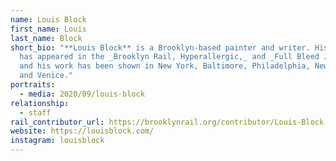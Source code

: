 ```yaml
---
name: Louis Block
first_name: Louis
last_name: Block
short_bio: "**Louis Block** is a Brooklyn-based painter and writer. His writing
  has appeared in the _Brooklyn Rail, Hyperallergic,_ and _Full Bleed Journal,_
  and his work has been shown in New York, Baltimore, Philadelphia, New Jersey,
  and Venice."
portraits:
  - media: 2020/09/louis-block
relationship:
  - staff
rail_contributor_url: https://brooklynrail.org/contributor/Louis-Block
website: https://louisblock.com/
instagram: louisblock
---
```

